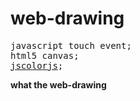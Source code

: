 web-drawing
===========
<pre>
javascript touch event;
html5 canvas;
<a href="http://jscolor.com/">jscolorjs</a>;
</pre>
<strong> what the web-drawing</strong>

